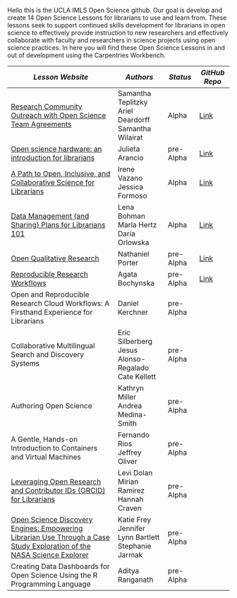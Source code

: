 Hello this is the UCLA IMLS Open Science github. Our goal is develop and create 14 Open Science Lessons for librarians to use and learn from. 
These lessons seek to support continued skills development for librarians in open science to effectively provide instruction to new researchers 
and effectively collaborate with faculty and researchers in science projects using open science practices. In here you will find these Open Science Lessons in and out of development using the Carpentries Workbench.

| ***Lesson Website*** | ***Authors*** | ***Status*** | ***GitHub Repo*** |
|--------------|---------------|--------------|------------------------|
| [Research Community Outreach with Open Science Team Agreements](https://librarycarpentry.github.io/lc-team-agreements/) | Samantha Teplitzky <br/> Ariel Deardorff <br/> Samantha Wilairat | Alpha | [Link](https://github.com/LibraryCarpentry/lc-team-agreements) |
| [Open science hardware: an introduction for librarians](https://ucla-imls-open-sci.info/lc-open-hw/) | Julieta Arancio | pre-Alpha | [Link](https://github.com/ucla-imls-open-sci/lc-open-hw) |
| [A Path to Open, Inclusive, and Collaborative Science for Librarians](https://librarycarpentry.github.io/lc-collaborative-science/) | Irene Vazano <br/> Jessica Formoso | Alpha | [Link](https://github.com/LibraryCarpentry/lc-collaborative-science) |
| [Data Management (and Sharing) Plans for Librarians 101](https://librarycarpentry.org/lc-dmp101/) | Lena Bohman <br/> Marla Hertz <br/> Daria Orlowska | Alpha | [Link](https://github.com/LibraryCarpentry/lc-dmp101) |
| [Open Qualitative Research](https://ucla-imls-open-sci.info/open-qualitative-research/) | Nathaniel Porter | pre-Alpha | [Link](https://github.com/LibraryCarpentry/lc-open-qualitative-research) |
| [Reproducible Research Workflows](https://librarycarpentry.github.io/lc-reproducible-research/) | Agata Bochynska | pre-Alpha | [Link](https://github.com/LibraryCarpentry/lc-reproducible-research) |
| Open and Reproducible Research Cloud Workflows: A Firsthand Experience for Librarians | Daniel Kerchner | pre-Alpha | |
| Collaborative Multilingual Search and Discovery Systems | Eric Silberberg <br/> Jesus Alonso-Regalado <br/> Cate Kellett| pre-Alpha | |
| Authoring Open Science | Kathryn Miller <br/> Andrea Medina-Smith | pre-Alpha |  |
| A Gentle, Hands-on Introduction to Containers and Virtual Machines | Fernando Rios <br/> Jeffrey Oliver | pre-Alpha |  |
| [Leveraging Open Research and Contributor IDs (ORCID) for Librarians](https://firbolg.github.io/LC_ORCID/) | Levi Dolan <br/> Mirian Ramirez <br/> Hannah Craven | pre-Alpha |  |
| [Open Science Discovery Engines: Empowering Librarian Use Through a Case Study Exploration of the NASA Science Explorer](http://ucla-imls-open-sci.info/lc-scix-open-science/) | Katie Frey <br/> Jennifer Lynn Bartlett <br/> Stephanie Jarmak | pre-Alpha |  |
| Creating Data Dashboards for Open Science Using the R Programming Language | Aditya Ranganath | pre-Alpha |  |

